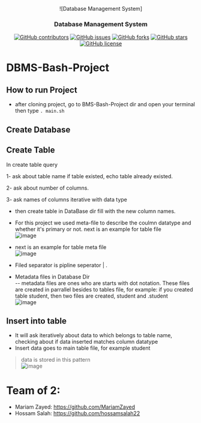 <div align="center">
 
 ![Database Management System]

</div>

<h3 align="center">Database Management System</h3>

<div align="center">

[![GitHub contributors](https://img.shields.io/github/contributors/hossamsalah22/DBMS-Bash-Project)](https://github.com/hossamsalah22/DBMS-Bash-Project/contributors)
[![GitHub issues](https://img.shields.io/github/issues/hossamsalah22/DBMS-Bash-Project)](https://github.com/hossamsalah22/DBMS-Bash-Project/issues)
[![GitHub forks](https://img.shields.io/github/forks/hossamsalah22/DBMS-Bash-Project)](https://github.com/hossamsalah22/DBMS-Bash-Project/network)
[![GitHub stars](https://img.shields.io/github/stars/hossamsalah22/DBMS-Bash-Project)](https://github.com/hossamsalah22/DBMS-Bash-Project/stargazers)
[![GitHub license](https://img.shields.io/github/license/hossamsalah22/DBMS-Bash-Project)](https://github.com/hossamsalah22/DBMS-Bash-Project/blob/master/LICENSE)

</div>



# DBMS-Bash-Project

## How to run Project
- after cloning project, go to BMS-Bash-Project dir and open your terminal then type <code>. main.sh</code>

## Create Database

## Create Table
In create table query

1- ask about table name
if table existed, echo table already existed.

2- ask about number of columns.

3- ask names of columns iterative with data type
- then create table in DataBase dir fill with the new column names.

- For this project we used meta-file to describe the coulmn datatype and whether it's primary or not.
 next is an example for table file<br>
    ![image](https://user-images.githubusercontent.com/66179261/217010804-3c8ebb69-db62-4d5d-a264-7c40dc45dcbd.png)<br>

- next is an example for table meta file<br>
    ![image](https://user-images.githubusercontent.com/66179261/217010856-b854198a-cdc6-4270-b0d5-a6a414f5179e.png)<br>

- Filed separator is pipline seperator  | .

- Metadata files in Database Dir <br>
-- metadata files are ones who are starts with dot notation. These files are created in parrallel besides to tables file, for example: if you created table student, then two files are created, student and .student<br>
![image](https://user-images.githubusercontent.com/66179261/217010672-eb641dbd-e9b6-4069-b5b7-f3d7ab425da7.png)

## Insert into table 
- It will ask iteratively about data to which belongs to table name, checking about if data inserted matches column datatype
- Insert data goes to main table file, for example student
> data is stored in this pattern<br>
  ![image](https://user-images.githubusercontent.com/66179261/217018203-800528b7-5db7-4934-9ff9-880dab15d45e.png)

# Team of 2:
- Mariam Zayed: https://github.com/MariamZayed
- Hossam Salah: https://github.com/hossamsalah22
